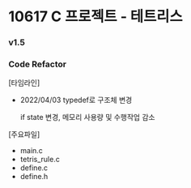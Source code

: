 # 10617 C 프로젝트 - 테트리스

### v1.5
### Code Refactor
[타임라인]
- 2022/04/03 typedef로 구조체 변경

  if state 변경, 메모리 사용량 및 수행작업 감소

[주요파일]
- main.c
- tetris_rule.c
- define.c
- define.h
